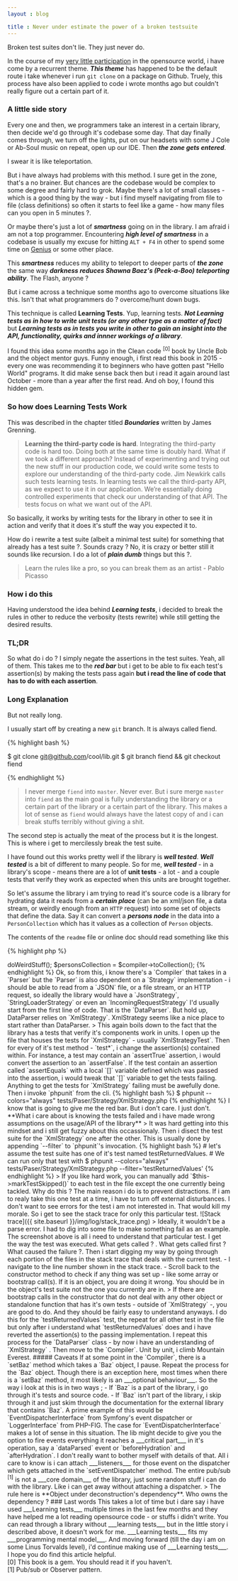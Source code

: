 ```yaml
---
layout : blog

title : Never under estimate the power of a broken testsuite
---
```


Broken test suites don't lie. They just never do.

In the course of my [very little participation](https://github.com/adelowo) in the opensource world, i have come by a recurrent theme. ___This theme___ has happened to be the default route i take whenever i run `git clone` on a package on Github. Truely, this process have also been applied to code i wrote months ago but couldn't really figure out a certain part of it.

### A little side story

Every one and then, we programmers take an interest in a certain library, then decide we'd go through it's codebase some day. That day finally comes through, we turn off the lights, put on our headsets with some J Cole or Ab-Soul music on repeat, open up our IDE. Then ___the zone gets entered___.

I swear it is like teleportation.

But i have always had problems with this method. I sure get in the zone, that's a no brainer. But chances are the codebase would be complex to some degree and fairly hard to grok. Maybe there's a lot of small classes - which is a good thing by the way - but i find myself navigating from file to file (class definitions) so often it starts to feel like a game - how many files can you open in 5 minutes ?. 

Or maybe there's just a lot of ___smartness___ going on in the library. I am afraid i am not a top programmer. Encountering ___high level of smartness___ in a codebase is usually my excuse for hitting `ALT + F4` in other to spend some time on [Genius](www.genius.com) or some other place.

This ___smartness___ reduces my ability to teleport to deeper parts of ___the zone___ the same way ___darkness reduces Shawna Baez's (Peek-a-Boo) teleporting ability___. The Flash, anyone ?

But i came across a technique some months ago to overcome situations like this. Isn't that what programmers do ? overcome/hunt down bugs.

This technique is called __Learning Tests__. Yup, learning tests. ___Not Learning tests as in how to write unit tests (or any other type as a matter of fact)___ but ___Learning tests as in tests you write in other to gain an insight into the API, functionality, quirks and innner workings of a library___.

I found this idea some months ago in the Clean code <sup>[0]</sup> book by Uncle Bob and the object mentor guys. Funny enough, i first read this book in 2015 - every one was recommending it to beginners who have gotten past "Hello World" programs. It did make sense back then but i read it again around last October - more than a year after the first read. And oh boy, I found this hidden gem.

### So how does Learning Tests Work

This was described in the chapter titled ___Boundaries___ written by James Grenning.

> __Learning the third-party code is hard__. Integrating the third-party code is hard too.
  Doing both at the same time is doubly hard. What if we took a different approach? Instead
  of experimenting and trying out the new stuff in our production code, we could write some
  tests to explore our understanding of the third-party code. Jim Newkirk calls such tests
  learning tests. In learning tests we call the third-party API, as we expect to use it in our application. We’re essentially doing controlled experiments that check our understanding of that API. The tests focus on what we want out of the API.

So basically, it works by writing tests for the library in other to see it in action and verify that it does it's stuff the way you expected it to.

How do i rewrite a test suite (albeit a minimal test suite)  for something that already has a test suite ?. Sounds crazy ? No, it is crazy or better still it sounds like recursion. I do a lot of ___plain dumb___ things but this ?.

> Learn the rules like a pro, so you can break them as an artist - Pablo Picasso

### How i do this

Having understood the idea behind ___Learning tests___, i decided to break the rules in other to reduce the verbosity (tests rewrite) while still getting the desired results.

### TL;DR

So what do i do ? I simply negate the assertions in the test suites. Yeah, all of them. This takes me to the ___red bar___ but i get to be able to fix each test's assertion(s) by making the tests pass again **but i read the line of code that has to do with each assertion**.

### Long Explanation
But not really long.

I usually start off by creating a new `git` branch. It is always called fiend.

{% highlight bash %}

$ git clone git@github.com/cool/lib.git
$ git branch fiend && git checkout fiend

{% endhighlight %}

> I never merge `fiend` into `master`. Never ever. But i sure merge `master` into `fiend` as the main goal is fully understanding the library or a certain part of the library or a certain part of the library. This makes a lot of sense as `fiend` would always have the latest copy of and i can break stuffs terribly without giving a shit.

The second step is actually the meat of the process but it is the longest. This is where i get to mercilessly break the test suite.

I have found out this works pretty well if the library is ___well tested___. ___Well tested___ is a bit of different to many people. So for me, ___well tested___ - in a library's scope - means there are a lot of **unit tests** - a lot - and a couple tests that verify they work as expected when this units are brought together.

So let's assume the library i am trying to read it's source code is a library for hydrating data it reads from a ___certain place___ (can be an xml/json file, a data stream, or weirdly enough from an `HTTP` request) into some set of objects that define the data. Say it can convert a ___persons node___ in the data into a `PersonCollection` which has it values as a collection of `Person` objects.

The contents of the `readme` file or online doc should read something like this 

{% highlight php  %}

<?php

$parser = new DataParser(new XmlStrategy('file.xml'));

$compiler = new Weird\Lib\Compiler($parser);

$compiler->doWeirdStuff();

$personsCollection = $compiler->toCollection();

{% endhighlight %}

Ok, so from this, i know there's a `Compiler` that takes in a `Parser` but the `Parser` is also dependent on a `Strategy` implementation - i should be able to read from a `JSON` file, or a file stream, or an HTTP request, so ideally the library would have a `JsonStrategy`, `StringLoaderStrategy` or even an `IncomingRequestStrategy`

I'd usually start from the first line of code. That is the `DataParser`. But hold up, DataParser relies on `XmlStrategy`. XmlStrategy seems like a nice place to start rather than DataParser.

> This again boils down to the fact that the library has a tests that verify it's components work in units.

I open up the file that houses the tests for `XmlStrategy` - usually `XmlStrategyTest`. Then for every of it's test method - `test*`, i change the assertion(s) contained within. For instance, a test may contain an `assertTrue` assertion, i would convert the assertion to an `assertFalse`.

If the test contain an assertion called `assertEquals` with a local `[]` variable defined which was passed into the assertion, i would tweak that `[]` variable to get the tests failing.

Anything to get the tests for `XmlStrategy` failing must be awefully done.

Then i invoke `phpunit` from the cli.

{% highlight bash  %}

$ phpunit --colors="always" tests/Paser/Strategy/XmlStrategy.php

{% endhighlight %}

I know that is going to give me the red bar. But i don't care. I just don't. **What i care about is knowing the tests failed and i have made wrong assumptions on the usage/API of the library**

> It was hard getting into this mindset and i still get fuzzy about this occassionaly.

Then i disect the test suite for the `XmlStrategy` one after the other. This is usually done by appending `--filter` to `phpunit`'s invocation.

{% highlight bash  %}

# let's assume the test suite has one of it's test named testReturnedValues.
# We can run only that test with
$ phpunit --colors="always" tests/Paser/Strategy/XmlStrategy.php --filter='testReturnedValues'

{% endhighlight %}

> If you like hard work, you can manually add `$this->markTestSkipped()` to each test in the file except the one currently being tackled.

Why do this ? The main reason i do is to prevent distractions. If i am to realy take this one test at a time, i have to turn off external disturbances. I don't want to see errors for the test i am not interested in. That would kill my morale. So i get to see the stack trace for only this particular test.

![Stack trace]({{ site.baseurl }}/img/log/stack_trace.png)

> Ideally, it wouldn't be a parse error. I had to dig into some file to make something fail as an example.

The screenshot above is all i need to understand that particular test. I get the way the test was executed. What gets called ? . What gets called first ? What caused the failure ?. Then i start digging my way by going through each portion of the files in the stack trace that deals with the current test. 

- I navigate to the line number shown in the stack trace.

- Scroll back to the constructor method to check if any thing was set up - like some array or bootstrap call(s). If it is an object, you are doing it wrong. You should be in the object's test suite not the one you currently are in.

> If there are bootstrap calls in the constructor that do not deal with any other object or standalone function that has it's own tests - outside of `XmlStrategy` -, you are good to do. And they should be fairly easy to understand anyways.

I do this for the `testReturnedValues` test, the repeat for all other test in the file but only after i understand what `testReturnedValues` does and i have reverted the assertion(s) to the passing implementation.

I repeat this process for the `DataParser` class - by now i have an understanding of `XmlStrategy` . Then move to the `Compiler`. Unit by unit, i climb Mountain Everest.

##### Caveats

If at some point in the `Compiler`, there is a `setBaz` method which takes a `Baz` object, I pause. Repeat the process for the `Baz` object.

Though there is an exception here, most times when there is a `setBaz` method, it most likely is an ___optional behaviour___. So the way i look at this is in two ways ;

- If `Baz` is a part of the library, i go through it's tests and source code.

- If `Baz` isn't part of the library, i skip through it and just skim through the documentation for the external library that contains `Baz`. A prime example of this would be `EventDispatcherInterface` from Symfony's event dispatcher or `LoggerInterface` from PHP-FIG.

The case for `EventDispatcherInterface` makes a lot of sense in this situation. The lib might decide to give you the option to fire events everything it reaches a  ___critical part___ in it's operation, say a `dataParsed` event or `beforeHydration` and `afterHydration`. I don't really want to bother myself with details of that. All i care to know is i can attach ___listeners___ for those event on the dispatcher which gets attached in the `setEventDispatcher` method. The entire pub/sub <sup>[1]</sup> is not a ___core domain___ of the library, just some random stuff i can do with the library. Like i can get away without attaching a dispatcher.

> The rule here is **Object under deconstruction's dependency**. Who owns the dependency ?


### Last words

This takes a lot of time but i dare say i have used ___Learning tests___ multiple times in the last few months and they have helped me a lot reading opensource code - or stuffs i didn't write.

You can read through a library without ___learning tests___ but in the little story i described above, it doesn't work for me. ___Learning tests___ fits my ___programming mental model___. 

And moving forward (till the day i am on some Linus Torvalds level), i'd continue making use of ___Learning tests___.

I hope you do find this article helpful.

<div id="foot-notes">

[0] This book is a gem. You should read it if you haven't.
<br>
[1] Pub/sub or Observer pattern.

</div>

